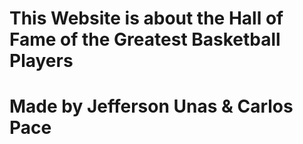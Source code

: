 # This Website is about the Hall of Fame of the Greatest Basketball Players
# Made by Jefferson Unas & Carlos Pace
